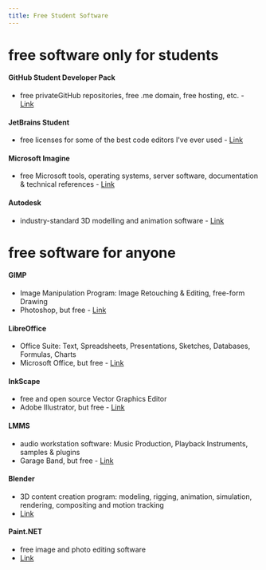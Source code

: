 ```yaml
---
title: Free Student Software
---
```


# free software only for students

#### GitHub Student Developer Pack

* free privateGitHub repositories, free .me domain, free hosting, etc. - [Link](https://education.github.com/pack/)

#### JetBrains Student

* free licenses for some of the best code editors I've ever used - [Link](https://www.jetbrains.com/student/)

#### Microsoft Imagine

* free Microsoft tools, operating systems, server software, documentation & technical references - [Link](https://imagine.microsoft.com/en-us/catalog)

#### Autodesk

* industry-standard 3D modelling and animation software - [Link](http://www.autodesk.com/education/free-software/all)

# free software for anyone

#### GIMP

* Image Manipulation Program: Image Retouching & Editing, free-form Drawing
* Photoshop, but free - [Link](https://www.gimp.org/downloads)

#### LibreOffice

* Office Suite: Text, Spreadsheets, Presentations, Sketches, Databases, Formulas, Charts
* Microsoft Office, but free - [Link](https://www.libreoffice.org/download/download)

#### InkScape 

* free and open source Vector Graphics Editor
* Adobe Illustrator, but free - [Link](https://inkscape.org/en/download)

#### LMMS 

* audio workstation software: Music Production, Playback Instruments, samples & plugins
* Garage Band, but free - [Link](https://lmms.io/download)

#### Blender

* 3D content creation program: modeling, rigging, animation, simulation, rendering, compositing and motion tracking
* [Link](https://www.blender.org/download)

#### Paint.NET

* free image and photo editing software
* [Link](http://www.getpaint.net/download.html)
